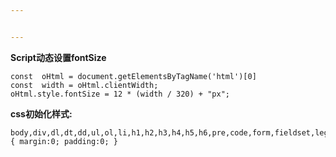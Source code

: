 ```yaml
---


---
```


<p><strong>Script动态设置fontSize</strong></p>
<pre class=" language-js"><code class="prism  language-js"><span class="token keyword">const</span>  oHtml <span class="token operator">=</span> document<span class="token punctuation">.</span><span class="token function">getElementsByTagName</span><span class="token punctuation">(</span><span class="token string">'html'</span><span class="token punctuation">)</span><span class="token punctuation">[</span><span class="token number">0</span><span class="token punctuation">]</span>
<span class="token keyword">const</span>  width <span class="token operator">=</span> oHtml<span class="token punctuation">.</span>clientWidth<span class="token punctuation">;</span>
oHtml<span class="token punctuation">.</span>style<span class="token punctuation">.</span>fontSize <span class="token operator">=</span> <span class="token number">12</span> <span class="token operator">*</span> <span class="token punctuation">(</span>width <span class="token operator">/</span> <span class="token number">320</span><span class="token punctuation">)</span> <span class="token operator">+</span> <span class="token string">"px"</span><span class="token punctuation">;</span>
</code></pre>
<p><strong>css初始化样式:</strong></p>
<pre class=" language-js"><code class="prism  language-js">body<span class="token punctuation">,</span>div<span class="token punctuation">,</span>dl<span class="token punctuation">,</span>dt<span class="token punctuation">,</span>dd<span class="token punctuation">,</span>ul<span class="token punctuation">,</span>ol<span class="token punctuation">,</span>li<span class="token punctuation">,</span>h1<span class="token punctuation">,</span>h2<span class="token punctuation">,</span>h3<span class="token punctuation">,</span>h4<span class="token punctuation">,</span>h5<span class="token punctuation">,</span>h6<span class="token punctuation">,</span>pre<span class="token punctuation">,</span>code<span class="token punctuation">,</span>form<span class="token punctuation">,</span>fieldset<span class="token punctuation">,</span>legend<span class="token punctuation">,</span>input<span class="token punctuation">,</span>button<span class="token punctuation">,</span>textarea<span class="token punctuation">,</span>p<span class="token punctuation">,</span>blockquote<span class="token punctuation">,</span>th<span class="token punctuation">,</span>td <span class="token punctuation">{</span> margin<span class="token punctuation">:</span><span class="token number">0</span><span class="token punctuation">;</span> padding<span class="token punctuation">:</span><span class="token number">0</span><span class="token punctuation">;</span> <span class="token punctuation">}</span>
</code></pre>

